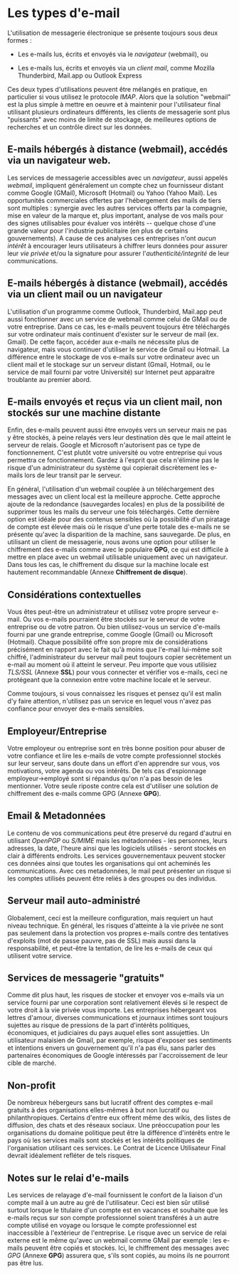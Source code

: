 Les types d'e-mail
==================

L'utilisation de messagerie électronique se présente toujours sous deux formes :

 * Les e-mails lus, écrits et envoyés via le *navigateur* (webmail), ou

 * Les e-mails lus, écrits et envoyés via un *client mail*, comme Mozilla Thunderbird, Mail.app ou Outlook Express

Ces deux types d'utilisations peuvent être mélangés en pratique, en particulier si vous utilisez le protocole *IMAP*. Alors que la solution "webmail" est la plus simple à mettre en oeuvre et à maintenir pour l'utilisateur final utilisant plusieurs ordinateurs différents, les clients de messagerie sont plus "puissants" avec moins de limite de stockage, de meilleures options de recherches et un contrôle direct sur les données.


E-mails hébergés à distance (webmail), accédés via un navigateur web.
----------------------------------------------------------------

Les services de messagerie accessibles avec un *navigateur*, aussi appelés *webmail*, impliquent généralement un compte chez un fournisseur distant comme Google (GMail), Microsoft (Hotmail) ou Yahoo (Yahoo Mail). Les opportunités commerciales offertes par l'hébergement des mails de tiers sont multiples : synergie avec les autres services offerts par la compagnie, mise en valeur de la marque et, plus important, analyse de vos mails pour des signes utilisables pour évaluer vos intérêts -- quelque chose d'une grande valeur pour l'industrie publicitaire (en plus de certains gouvernements). A cause de ces analyses ces entreprises n'ont *aucun intérêt* à encourager leurs utilisateurs à chiffrer leurs données pour assurer leur *vie privée* et/ou la signature pour assurer l'*authenticité/integrité* de leur communications.


E-mails hébergés à distance (webmail), accédés via un client mail ou un navigateur
------------------------------------------------------------------------------

L'utilisation d'un programme comme Outlook, Thunderbird, Mail.app peut aussi fonctionner avec un service de webmail comme celui de GMail ou de votre entreprise. Dans ce cas, les e-mails peuvent toujours être téléchargés sur votre ordinateur mais continuent d'exister sur le serveur de mail (ex. Gmail). De cette façon, accéder aux e-mails ne nécessite plus de navigateur, mais vous continuer d'utiliser le service de Gmail ou Hotmail. La différence entre le stockage de vos e-mails sur votre ordinateur avec un client mail et le stockage sur un serveur distant (Gmail, Hotmail, ou le service de mail fourni par votre Université) sur Internet peut apparaitre troublante au premier abord.


E-mails envoyés et reçus via un client mail, non stockés sur une machine distante
-----------------------------------------------------------------------------

Enfin, des e-mails peuvent aussi être envoyés vers un serveur mais ne pas y être stockés, à peine relayés vers leur destination dès que le mail atteint le serveur de relais. Google et Microsoft n'autorisent pas ce type de fonctionnement. C'est plutôt votre université ou votre entreprise qui vous permettra ce fonctionnement. Gardez à l'esprit que cela n'élimine pas le risque d'un administrateur du système qui copierait discrètement les e-mails lors de leur transit par le serveur.

En général, l'utilisation d'un webmail couplée à un téléchargement des messages avec un client local est la meilleure approche. Cette approche ajoute de la redondance (sauvegardes locales) en plus de la possibilité de supprimer tous les mails du serveur une fois téléchargés. Cette dernière option est idéale pour des contenus sensibles où la possibilité d'un piratage de compte est élevée mais où le risque d'une perte totale des e-mails ne se présente qu'avec la disparition de la machine, sans sauvegarde. De plus, en utilisant un client de messagerie, nous avons une option pour utiliser le chiffrement des e-mails comme avec le populaire **GPG**, ce qui est difficile à mettre en place avec un webmail utilisable uniquement avec un navigateur. Dans tous les cas, le chiffrement du disque sur la machine locale est hautement recommandable (Annexe **Chiffrement de disque**).


Considérations contextuelles
----------------------

Vous êtes peut-être un administrateur et utilisez votre propre serveur e-mail. Ou vos e-mails pourraient être stockés sur le serveur de votre entreprise ou de votre patron. Ou bien utilisez-vous un service d'e-mails fourni par une grande entreprise, comme Google (Gmail) ou Microsoft (Hotmail). Chaque possibilité offre son propre mix de considérations précisément en rapport avec le fait qu'à moins que l'e-mail lui-même soit chiffré, l'administrateur du serveur mail peut toujours copier secrètement un e-mail au moment où il atteint le serveur. Peu importe que vous utilisiez *TLS/SSL* (Annexe **SSL**) pour vous connecter et vérifier vos e-mails, ceci ne protégeant que la connexion entre votre machine locale et le serveur.

Comme toujours, si vous connaissez les risques et pensez qu'il est malin d'y faire attention, n'utilisez pas un service en lequel vous n'avez pas confiance pour envoyer des e-mails sensibles.

Employeur/Entreprise
--------------------

Votre employeur ou entreprise sont en très bonne position pour abuser de votre confiance et lire les e-mails de votre compte professionnel stockés sur leur serveur, sans doute dans un effort d'en apprendre sur vous, vos motivations, votre agenda ou vos intérêts. De tels cas d'espionnage employeur->employé sont si répandus qu'on n'a pas besoin de les mentionner. Votre seule riposte contre cela est d'utiliser une solution de chiffrement des e-mails comme GPG (Annexe **GPG**).


Email & Metadonnées
-------------------

Le contenu de vos communications peut être preservé du regard d'autrui en utilisant *OpenPGP* ou *S/MIME* mais les métadonnées - les personnes, leurs adresses, la date, l'heure ainsi que les logiciels utilisés - seront stockés en clair à différents endroits. Les services gouvernementaux peuvent stocker ces données ainsi que toutes les organisations qui ont acheminés les communications.
Avec ces metadonnées, le mail peut présenter un risque si les comptes utilisés peuvent être reliés à des groupes ou des individus.


Serveur mail auto-administré
------------------------------

Globalement, ceci est la meilleure configuration, mais requiert un haut niveau technique. En général, les risques d'atteinte à la vie privée ne sont pas seulement dans la protection vos propres e-mails contre des tentatives d'exploits (mot de passe pauvre, pas de SSL) mais aussi dans la responsabilité, et peut-être la tentation, de lire les e-mails de ceux qui utilisent votre service.


Services de messagerie "gratuits"
---------------------

Comme dit plus haut, les risques de stocker et envoyer vos e-mails via un service fourni par une corporation sont relativement élevés si le respect de votre droit à la vie privée vous importe. Les entreprises hébergeant vos lettres d'amour, diverses communications et journaux intimes sont toujours sujettes au risque de pressions de la part d'intérêts politiques, économiques, et judiciaires du pays auquel elles sont assujetties. Un utilisateur malaisien de Gmail, par exemple, risque d'exposer ses sentiments et intentions envers un gouvernement qu'il n'a pas élu, sans parler des partenaires économiques de Google intéressés par l'accroissement de leur cible de marché. 


Non-profit
----------

De nombreux hébergeurs sans but lucratif offrent des comptes e-mail gratuits à des organisations elles-mêmes à but non lucratif ou philanthropiques. Certains d'entre eux offrent même des wikis, des listes de diffusion, des chats et des réseaux sociaux. Une préoccupation pour les organisations du domaine politique peut être la différence d'intérêts entre le pays où les services mails sont stockés et les intérêts politiques de l'organisation utilisant ces services. Le Contrat de Licence Utilisateur Final devrait idéalement refléter de tels risques.


Notes sur le relai d'e-mails
-------------------------

Les services de relayage d'e-mail fournissent le confort de la liaison d'un compte mail à un autre au gré de l'utilisateur. Ceci est bien sûr utilisé surtout lorsque le titulaire d'un compte est en vacances et souhaite que les e-mails reçus sur son compte professionnel soient transférés à un autre compte utilisé en voyage ou lorsque le compte professionnel est inaccessible à l'extérieur de l'entreprise. Le risque avec un service de relai externe est le même qu'avec un webmail comme GMail par exemple : les e-mails peuvent être copiés et stockés. Ici, le chiffrement des messages avec *GPG* (Annexe **GPG**) assurera que, s'ils sont copiés, au moins ils ne pourront pas être lus.
